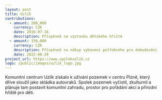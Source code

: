 ```yaml
---
layout: post
title: Uzlík
contributions:
  - amount: 200,000
    currency: CZK
    date: 2016-07-16
    description: Příspěvek na výstavbu dětského hřiště
  - amount: 150,000
    currency: CZK
    description: Příspěvek na nákup vybavení potřebného pro dobudování dětského hříště
    date: 2022-08-29
project_url: https://www.spolekuzlik.cz
logo: /public/images/uzlik_logo.jpg
---
```


Komunitní centrum Uzlík získalo k užívání pozemek v centru Plzně, který dříve sloužil jako skládka autovraků. Spolek pozemek vyčistil, zkulturnil a plánuje tam postavit komunitní zahradu, prostor pro pořádání akcí a přírodní hřiště pro děti.
